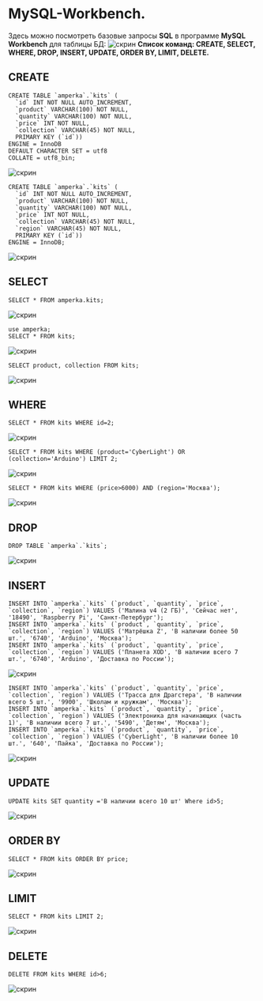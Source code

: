# MySQL-Workbench. 
Здесь можно посмотреть базовые запросы __SQL__ в программе __MySQL Workbench__ для таблицы БД: 
![скрин](https://raw.githubusercontent.com/mo-pozdina/MySQL-Workbench/main/%D0%A2%D0%B0%D0%B1%D0%BB%D0%B8%D1%86%D0%B0%20%D0%91%D0%94.png)
__Список команд: CREATE, SELECT, WHERE, DROP, INSERT, UPDATE, ORDER BY, LIMIT, DELETE.__

## CREATE
```
CREATE TABLE `amperka`.`kits` (
  `id` INT NOT NULL AUTO_INCREMENT,
  `product` VARCHAR(100) NOT NULL,
  `quantity` VARCHAR(100) NOT NULL,
  `price` INT NOT NULL,
  `сollection` VARCHAR(45) NOT NULL,
  PRIMARY KEY (`id`))
ENGINE = InnoDB
DEFAULT CHARACTER SET = utf8
COLLATE = utf8_bin;
 ```
![скрин](Requests/CREATE.png)

```
CREATE TABLE `amperka`.`kits` (
  `id` INT NOT NULL AUTO_INCREMENT,
  `product` VARCHAR(100) NOT NULL,
  `quantity` VARCHAR(100) NOT NULL,
  `price` INT NOT NULL,
  `сollection` VARCHAR(45) NOT NULL,
  `region` VARCHAR(45) NOT NULL,
  PRIMARY KEY (`id`))
ENGINE = InnoDB;
 ```
![скрин](Requests/CREATE2.png)
## SELECT
```
SELECT * FROM amperka.kits;
 ```
![скрин](Requests/SELECT.png)

```
use amperka;
SELECT * FROM kits;
 ```
![скрин](Requests/SELECT2.png)

```
SELECT product, сollection FROM kits;
 ```
![скрин](Requests/SELECT3.png)
## WHERE
```
SELECT * FROM kits WHERE id=2;
 ```
![скрин](Requests/WHERE.png)

```
SELECT * FROM kits WHERE (product='CyberLight') OR (сollection='Arduino') LIMIT 2;
 ```
![скрин](Requests/WHERE_OR_LIMIT.png)

```
SELECT * FROM kits WHERE (price>6000) AND (region='Москва');
 ```
![скрин](Requests/WHERE_AND.png)
## DROP
```
DROP TABLE `amperka`.`kits`;
 ```
![скрин](Requests/DROP.png )
## INSERT
```
INSERT INTO `amperka`.`kits` (`product`, `quantity`, `price`, `сollection`, `region`) VALUES ('Малина v4 (2 ГБ)', 'Сейчас нет', '18490', 'Raspberry Pi', 'Санкт-Петербург');
INSERT INTO `amperka`.`kits` (`product`, `quantity`, `price`, `сollection`, `region`) VALUES ('Матрёшка Z', 'В наличии более 50 шт.', '6740', 'Arduino', 'Москва');
INSERT INTO `amperka`.`kits` (`product`, `quantity`, `price`, `сollection`, `region`) VALUES ('Планета XOD', 'В наличии всего 7 шт.', '6740', 'Arduino', 'Доставка по России');
 ```
![скрин](Requests/INSERT.png )

```
INSERT INTO `amperka`.`kits` (`product`, `quantity`, `price`, `сollection`, `region`) VALUES ('Трасса для Драгстера', 'В наличии всего 5 шт.', '9900', 'Школам и кружкам', 'Москва');
INSERT INTO `amperka`.`kits` (`product`, `quantity`, `price`, `сollection`, `region`) VALUES ('Электроника для начинающих (часть 1)', 'В наличии всего 7 шт.', '5490', 'Детям', 'Москва');
INSERT INTO `amperka`.`kits` (`product`, `quantity`, `price`, `сollection`, `region`) VALUES ('CyberLight', 'В наличии более 10 шт.', '640', 'Пайка', 'Доставка по России');
 ```
![скрин](Requests/INSERT2.png)
## UPDATE
```
UPDATE kits SET quantity ='В наличии всего 10 шт' Where id>5;
 ```
![скрин](Requests/UPDATE.png)
## ORDER BY
```
SELECT * FROM kits ORDER BY price;
 ```
![скрин](Requests/ORDER_BY.png)
## LIMIT
```
SELECT * FROM kits LIMIT 2;
 ```
![скрин](Requests/LIMIT.png)
## DELETE
```
DELETE FROM kits WHERE id>6;
 ```
![скрин](Requests/DELETE.png)
